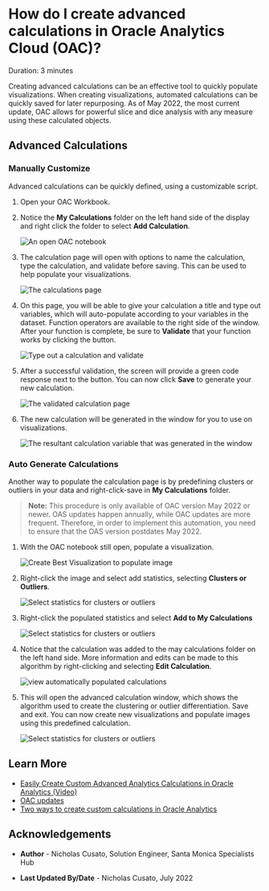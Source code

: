 # How do I create advanced calculations in Oracle Analytics Cloud (OAC)?
Duration: 3 minutes

Creating advanced calculations can be an effective tool to quickly populate visualizations. When creating visualizations, automated calculations can be quickly saved for later repurposing.  As of May 2022, the most current update, OAC allows for powerful slice and dice analysis with any measure using these calculated objects.

## Advanced Calculations

### Manually Customize
Advanced calculations can be quickly defined, using a customizable script.

1. Open your OAC Workbook. 

2. Notice the **My Calculations** folder on the left hand side of the display and right click the folder to select **Add Calculation**.

    ![An open OAC notebook](images/add-calculation.png)

3. The calculation page will open with options to name the calculation, type the calculation, and validate before saving. This can be used to help populate your visualizations.

    ![The calculations page](images/new-calculation.png)

4. On this page, you will be able to give your calculation a title and type out variables, which will auto-populate according to your variables in the dataset. Function operators are available to the right side of the window. After your function is complete, be sure to **Validate** that your function works by clicking the button.

    ![Type out a calculation and validate](images/name-calculation-validate.png)

5. After a successful validation, the screen will provide a green code response next to the button. You can now click **Save** to generate your new calculation.
   
   ![The validated calculation page](images/validated-calculation.png)

6. The new calculation will be generated in the window for you to use on visualizations.

   ![The resultant calculation variable that was generated in the window](images/updated-calculation.png)

### Auto Generate Calculations

Another way to populate the calculation page is by predefining clusters or outliers in your data and right-click-save in **My Calculations** folder. 

>**Note:** This procedure is only available of OAC version May 2022 or newer. OAS updates happen annually, while OAC updates are more frequent. Therefore, in order to implement this automation, you need to ensure that the OAS version postdates May 2022.

1. With the OAC notebook still open, populate a visualization.

    ![Create Best Visualization to populate image](images/create-best-visualization.png)

2. Right-click the image and select add statistics, selecting **Clusters or Outliers**. 

    ![Select statistics for clusters or outliers](images/add-statistics-clusters.png)

3. Right-click the populated statistics and select **Add to My Calculations**

    ![Select statistics for clusters or outliers](images/add-to-my-calculations.png)
  
4. Notice that the calculation was added to the may calculations folder on the left hand side. More information and edits can be made to this algorithm by right-clicking and selecting **Edit Calculation**.
   
    ![view automatically populated calculations](images/edit-calculation.png)

5. This will open the advanced calculation window, which shows the algorithm used to create the clustering or outlier differentiation. Save and exit. You can now create new visualizations and populate images using this predefined calculation.

    ![Select statistics for clusters or outliers](images/edit-calculation-page-automatically-populated.png)

## Learn More

* [Easily Create Custom Advanced Analytics Calculations in Oracle Analytics (Video)](https://www.youtube.com/watch?v=aRfYn2hB-Jg)
* [OAC updates](https://docs.oracle.com/en/cloud/paas/analytics-cloud/acswn/index.html#ACSWN-GUID-CFF90F44-BCEB-49EE-B40B-8D040F02D476)
* [Two ways to create custom calculations in Oracle Analytics](https://blogs.oracle.com/analytics/post/two-ways-to-create-custom-calculations-in-oracle-analytics)

## Acknowledgements

* **Author** - Nicholas Cusato, Solution Engineer, Santa Monica Specialists Hub

* **Last Updated By/Date** - Nicholas Cusato, July 2022
